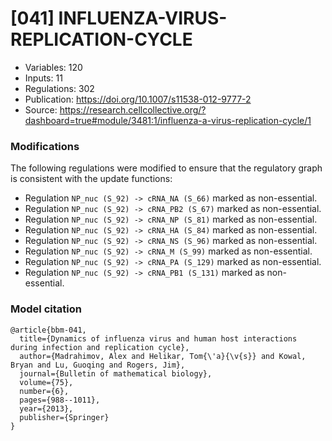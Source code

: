 # \[041\] INFLUENZA-VIRUS-REPLICATION-CYCLE

 - Variables: 120
 - Inputs: 11
 - Regulations: 302
 - Publication: https://doi.org/10.1007/s11538-012-9777-2
 - Source: https://research.cellcollective.org/?dashboard=true#module/3481:1/influenza-a-virus-replication-cycle/1


### Modifications

The following regulations were modified to ensure that the regulatory graph is consistent with the update functions:

 - Regulation `NP_nuc (S_92) -> cRNA_NA (S_66)` marked as non-essential.
 - Regulation `NP_nuc (S_92) -> cRNA_PB2 (S_67)` marked as non-essential.
 - Regulation `NP_nuc (S_92) -> cRNA_NP (S_81)` marked as non-essential.
 - Regulation `NP_nuc (S_92) -> cRNA_HA (S_84)` marked as non-essential.
 - Regulation `NP_nuc (S_92) -> cRNA_NS (S_96)` marked as non-essential.
 - Regulation `NP_nuc (S_92) -> cRNA_M (S_99)` marked as non-essential.
 - Regulation `NP_nuc (S_92) -> cRNA_PA (S_129)` marked as non-essential.
 - Regulation `NP_nuc (S_92) -> cRNA_PB1 (S_131)` marked as non-essential.



### Model citation

```
@article{bbm-041,
  title={Dynamics of influenza virus and human host interactions during infection and replication cycle},
  author={Madrahimov, Alex and Helikar, Tom{\'a}{\v{s}} and Kowal, Bryan and Lu, Guoqing and Rogers, Jim},
  journal={Bulletin of mathematical biology},
  volume={75},
  number={6},
  pages={988--1011},
  year={2013},
  publisher={Springer}
}
```

